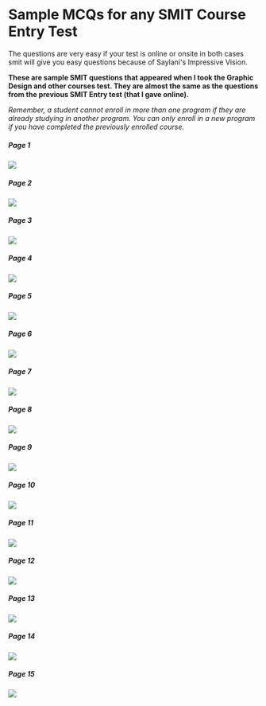 # Sample MCQs for any SMIT Course Entry Test

The questions are very easy if your test is online or onsite in both cases smit will give you easy questions because of Saylani's Impressive Vision. 

**These are sample SMIT questions that appeared when I took the Graphic Design and other courses test. They are almost the same as the questions from the previous SMIT Entry test (that I gave online).**

*Remember, a student cannot enroll in more than one program if they are already studying in another program. You can only enroll in a new program if you have completed the previously enrolled course.*

##### Page 1

![](https://i.imgur.com/5FBM3lY.jpeg)

##### Page 2

![](https://i.imgur.com/FOYUfHq.jpeg)

##### Page 3

![](https://i.imgur.com/ht1BqmS.jpeg)

##### Page 4

![](https://i.imgur.com/YEjPV2n.jpeg)

##### Page 5

![](https://i.imgur.com/EuD4AUI.jpeg)

##### Page 6

![](https://i.imgur.com/afiJT5j.jpeg)

##### Page 7

![](https://i.imgur.com/1eKiVgM.jpeg)

##### Page 8

![](https://i.imgur.com/i4AZ3xV.jpeg)

##### Page 9

![](https://i.imgur.com/IcYEk2a.jpeg)

##### Page 10

![](https://i.imgur.com/nLAlyNf.jpeg)

##### Page 11

![](https://i.imgur.com/tTWM59l.jpeg)

##### Page 12

![](https://i.imgur.com/iiYFwyS.jpeg)

##### Page 13

![](https://i.imgur.com/hdVluPh.jpeg)

##### Page 14

![](https://i.imgur.com/vYHYkay.jpeg)

##### Page 15

![](https://i.imgur.com/mCNWboQ.jpeg)

